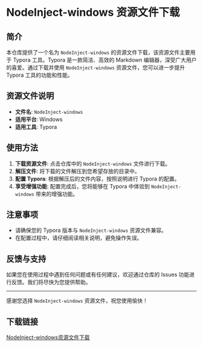 # NodeInject-windows 资源文件下载

## 简介

本仓库提供了一个名为 `NodeInject-windows` 的资源文件下载，该资源文件主要用于 Typora 工具。Typora 是一款简洁、高效的 Markdown 编辑器，深受广大用户的喜爱。通过下载并使用 `NodeInject-windows` 资源文件，您可以进一步提升 Typora 工具的功能和性能。

## 资源文件说明

- **文件名**: `NodeInject-windows`
- **适用平台**: Windows
- **适用工具**: Typora

## 使用方法

1. **下载资源文件**: 点击仓库中的 `NodeInject-windows` 文件进行下载。
2. **解压文件**: 将下载的文件解压到您希望存放的目录中。
3. **配置 Typora**: 根据解压后的文件内容，按照说明进行 Typora 的配置。
4. **享受增强功能**: 配置完成后，您将能够在 Typora 中体验到 `NodeInject-windows` 带来的增强功能。

## 注意事项

- 请确保您的 Typora 版本与 `NodeInject-windows` 资源文件兼容。
- 在配置过程中，请仔细阅读相关说明，避免操作失误。

## 反馈与支持

如果您在使用过程中遇到任何问题或有任何建议，欢迎通过仓库的 Issues 功能进行反馈。我们将尽快为您提供帮助。

---

感谢您选择 `NodeInject-windows` 资源文件，祝您使用愉快！

## 下载链接

[NodeInject-windows资源文件下载](https://pan.quark.cn/s/b0c0af0492b9)